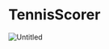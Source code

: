 # TennisScorer
![Untitled](https://github.com/user-attachments/assets/5e7fb0a4-c938-4edb-a071-412d15c1fa59)


